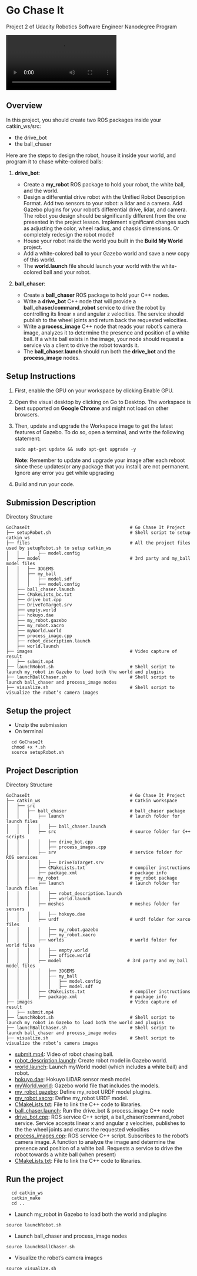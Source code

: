 # Go Chase It
Project 2 of Udacity Robotics Software Engineer Nanodegree Program

<video src="[https://user-images.githubusercontent.com/169707/126715420-991ad821-9ac8-4b66-b79e-e0966e0f3a89.mp4](https://github.com/cgandra/Udacity/blob/main/Robotics%20Software%20Engineer/Go%20Chase%20It/images/submit_15fps.mp4)" controls="controls" style="max-width: 480px;">
</video>

## Overview
In this project, you should create two ROS packages inside your catkin_ws/src: 
* the drive_bot
* the ball_chaser 

Here are the steps to design the robot, house it inside your world, and program it to chase white-colored balls:
  
1. **drive_bot**:
   * Create a **my_robot** ROS package to hold your robot, the white ball, and the world.
   * Design a differential drive robot with the Unified Robot Description Format. Add two sensors to your robot: a lidar and a camera. Add Gazebo plugins for your robot’s differential drive, lidar, and camera. The robot you design should be significantly different from the one presented in the project lesson. Implement significant changes such as adjusting the color, wheel radius, and chassis dimensions. Or completely redesign the robot model!
   * House your robot inside the world you built in the **Build My World** project.
   * Add a white-colored ball to your Gazebo world and save a new copy of this world.
   * The **world.launch** file should launch your world with the white-colored ball and your robot.

2. **ball_chaser**: 
   * Create a **ball_chaser** ROS package to hold your C++ nodes.
   * Write a **drive_bot** C++ node that will provide a **ball_chaser/command_robot** service to drive the robot by controlling its linear x and angular z velocities. The service should publish to the wheel joints and return back the requested velocities.
   * Write a **process_image** C++ node that reads your robot’s camera image, analyzes it to determine the presence and position of a white ball. If a white ball exists in the image, your node should request a service via a client to drive the robot towards it.
   * The **ball_chaser.launch** should run both the **drive_bot** and the **process_image** nodes.
   
## Setup Instructions
1. First, enable the GPU on your workspace by clicking Enable GPU.
2. Open the visual desktop by clicking on Go to Desktop. The workspace is best supported on **Google Chrome** and might not load on other browsers.
3. Then, update and upgrade the Workspace image to get the latest features of Gazebo. To do so, open a terminal, and write the following statement:

    ``` sudo apt-get update && sudo apt-get upgrade -y ```

    **Note**: Remember to update and upgrade your image after each reboot since these updates(or any package that you install) are not permanent. Ignore any error you get while upgrading
  
4. Build and run your code.  

## Submission Description  
Directory Structure  
```
GoChaseIt                                      # Go Chase It Project
├── setupRobot.sh                              # Shell script to setup catkin_ws
├── files                                      # All the project files used by setupRobot.sh to setup catkin_ws
│   │   │   ├── model.config
│   ├── model                                  # 3rd party and my_ball model files
│   │   ├── 3DGEMS
│   │   ├── my_ball
│   │   │   ├── model.sdf
│   │   │   ├── model.config
│   ├── ball_chaser.launch
│   ├── CMakeLists_bc.txt
│   ├── drive_bot.cpp
│   ├── DriveToTarget.srv
│   ├── empty.world
│   ├── hokuyo.dae
│   ├── my_robot.gazebo
│   ├── my_robot.xacro
│   ├── myWorld.world
│   ├── process_image.cpp
│   ├── robot_description.launch
│   ├── world.launch
├── images                                     # Video capture of result
│   ├── submit.mp4
├── launchRobot.sh                             # Shell script to launch my_robot in Gazebo to load both the world and plugins
├── launchBallChaser.sh                        # Shell script to launch ball_chaser and process_image nodes
├── visualize.sh                               # Shell script to visualize the robot’s camera images
```


## Setup the project  
* Unzip the submission
* On terminal
``` 
  cd GoChaseIt
  chmod +x *.sh
  source setupRobot.sh
```

## Project Description  
Directory Structure  

```
GoChaseIt                                      # Go Chase It Project
├── catkin_ws                                  # Catkin workspace
│   ├── src
│   │   ├── ball_chaser                        # ball_chaser package        
│   │   │   ├── launch                         # launch folder for launch files
│   │   │   │   ├── ball_chaser.launch
│   │   │   ├── src                            # source folder for C++ scripts
│   │   │   │   ├── drive_bot.cpp
│   │   │   │   ├── process_images.cpp
│   │   │   ├── srv                            # service folder for ROS services
│   │   │   │   ├── DriveToTarget.srv
│   │   │   ├── CMakeLists.txt                 # compiler instructions
│   │   │   ├── package.xml                    # package info
│   │   ├── my_robot                           # my_robot package        
│   │   │   ├── launch                         # launch folder for launch files   
│   │   │   │   ├── robot_description.launch
│   │   │   │   ├── world.launch
│   │   │   ├── meshes                         # meshes folder for sensors
│   │   │   │   ├── hokuyo.dae
│   │   │   ├── urdf                           # urdf folder for xarco files
│   │   │   │   ├── my_robot.gazebo
│   │   │   │   ├── my_robot.xacro
│   │   │   ├── worlds                         # world folder for world files
│   │   │   │   ├── empty.world
│   │   │   │   ├── office.world
│   │   │   ├── model                         # 3rd party and my_ball model files
│   │   │   │   ├── 3DGEMS
│   │   │   │   ├── my_ball
│   │   │   │   │   ├── model.config
│   │   │   │   │   ├── model.sdf
│   │   │   ├── CMakeLists.txt                 # compiler instructions
│   │   │   ├── package.xml                    # package info
├── images                                     # Video capture of result
│   ├── submit.mp4
├── launchRobot.sh                             # Shell script to launch my_robot in Gazebo to load both the world and plugins
├── launchBallChaser.sh                        # Shell script to launch ball_chaser and process_image nodes
├── visualize.sh                               # Shell script to visualize the robot’s camera images
```


- [submit.mp4](/images/submit.mp4): Video of robot chasing ball.  
- [robot_description.launch](/catkin_ws/src/my_robot/launch/robot_description.launch): Create robot model in Gazebo world. 
- [world.launch](/catkin_ws/src/my_robot/launch/world.launch): Launch myWorld model (which includes a white ball) and robot.
- [hokuyo.dae](/catkin_ws/src/my_robot/meshes/hokuyo.dae): Hokuyo LiDAR sensor mesh model.  
- [myWorld.world](/catkin_ws/src/my_robot/worlds/myWorld.world): Gazebo world file that includes the models.  
- [my_robot.gazebo](/catkin_ws/src/my_robot/urdf/my_robot.gazebo): Define my_robot URDF model plugins.  
- [my_robot.xacro](/catkin_ws/src/my_robot/urdf/my_robot.xacro): Define my_robot URDF model.
- [CMakeLists.txt](/catkin_ws/src/my_robot/CMakeLists.txt): File to link the C++ code to libraries.  
- [ball_chaser.launch](/catkin_ws/src/ball_chaser/launch/ball_chaser.launch): Run the drive_bot & process_image C++ node  
- [drive_bot.cpp](/catkin_ws/src/ball_chaser/src/drive_bot.cpp): ROS service C++ script, a ball_chaser/command_robot service. Service accepts linear x and angular z velocities, publishes to the the wheel joints and eturns the requested velocities 
- [process_images.cpp](/catkin_ws/src/ball_chaser/src/process_images.cpp): ROS service C++ script. Subscribes to the robot’s camera image. A function to analyze the image and determine the presence and position of a white ball. Requests a service to drive the robot towards a white ball (when present)
- [CMakeLists.txt](/catkin_ws/src/ball_chaser/CMakeLists.txt): File to link the C++ code to libraries.  

  
## Run the project  
```
  cd catkin_ws
  catkin_make
  cd ..
```
* Launch my_robot in Gazebo to load both the world and plugins  
```
source launchRobot.sh
```
* Launch ball_chaser and process_image nodes  
```
source launchBallChaser.sh
```
* Visualize the robot’s camera images 
```
source visualize.sh
```
